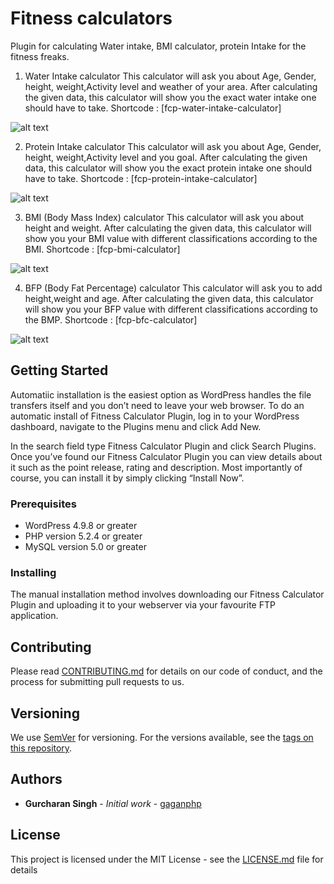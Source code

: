 # Fitness calculators



Plugin for calculating Water intake, BMI calculator, protein Intake for the fitness freaks.
1) Water Intake calculator
This calculator will ask you about Age, Gender, height, weight,Activity level and weather of your area.
After calculating the given data, this calculator will show you the exact water intake one should have to take.
Shortcode : [fcp-water-intake-calculator]


![alt text](https://ps.w.org/fitness-calculators/assets/screenshot-1.png?rev=1958015)





2) Protein Intake calculator
This calculator will ask you about Age, Gender, height, weight,Activity level and you goal.
After calculating the given data, this calculator will show you the exact protein intake one should have to take.
Shortcode : [fcp-protein-intake-calculator]


![alt text](https://ps.w.org/fitness-calculators/assets/screenshot-2.png?rev=1958015)





3) BMI (Body Mass Index) calculator
This calculator will ask you about height and weight.
After calculating the given data, this calculator will show you your BMI value with different classifications according to the BMI.
Shortcode : [fcp-bmi-calculator]


![alt text](https://ps.w.org/fitness-calculators/assets/screenshot-3.png?rev=1958015)





4) BFP (Body Fat Percentage) calculator
This calculator will ask you to add height,weight and age.
After calculating the given data, this calculator will show you your BFP value with different classifications according to the BMP.
Shortcode : [fcp-bfc-calculator]



![alt text](https://ps.w.org/fitness-calculators/assets/screenshot-4.png?rev=1976884)






## Getting Started

Automatiic installation is the easiest option as WordPress handles the file transfers itself and you don’t need to leave your web browser. To do an automatic install of Fitness Calculator Plugin, log in to your WordPress dashboard, navigate to the Plugins menu and click Add New.

In the search field type Fitness Calculator Plugin and click Search Plugins. Once you’ve found our Fitness Calculator Plugin you can view details about it such as the point release, rating and description. Most importantly of course, you can install it by simply clicking “Install Now”.

### Prerequisites

- WordPress 4.9.8 or greater
- PHP version 5.2.4 or greater
- MySQL version 5.0 or greater

### Installing

The manual installation method involves downloading our Fitness Calculator Plugin and uploading it to your webserver via your favourite FTP application. 

## Contributing

Please read [CONTRIBUTING.md](https://github.com/gaganphp/wordpress-fitness-plugin/) for details on our code of conduct, and the process for submitting pull requests to us.

## Versioning

We use [SemVer](http://semver.org/) for versioning. For the versions available, see the [tags on this repository](https://github.com/gaganphp/wordpress-fitness-plugin/). 

## Authors

* **Gurcharan Singh** - *Initial work* - [gaganphp](https://github.com/gaganphp)

## License

This project is licensed under the MIT License - see the [LICENSE.md](LICENSE.md) file for details

